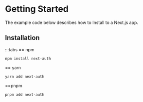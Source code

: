 # Getting Started

The example code below describes how to Install to a Next.js app.

## Installation


:::tabs
== npm
``` 
npm install next-auth
```
== yarn
``` 
yarn add next-auth 
```
==pnpm
```
pnpm add next-auth
```

